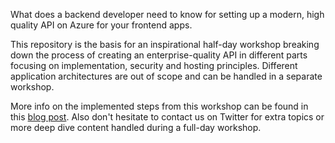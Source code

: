 What does a backend developer need to know for setting up a modern, high quality API on Azure for your frontend apps. 

This repository is the basis for an inspirational half-day workshop breaking down the process of creating an enterprise-quality API in different parts focusing on implementation, security and hosting principles. Different application architectures are out of scope and can be handled in a separate workshop.

More info on the implemented steps from this workshop can be found in this [blog post](https://bartlannoeye.com/blog/series-enterprise-quality-api/). Also don't hesitate to contact us on Twitter for extra topics or more deep dive content handled during a full-day workshop.